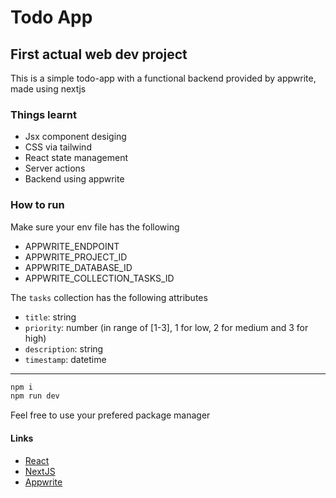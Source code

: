 
# Todo App

## First actual web dev project
This is a simple todo-app with a functional backend provided by appwrite, made using nextjs


### Things learnt
- Jsx component desiging
- CSS via tailwind
- React state management
- Server actions
- Backend using appwrite


### How to run
Make sure your env file has the following
- APPWRITE_ENDPOINT
- APPWRITE_PROJECT_ID
- APPWRITE_DATABASE_ID
- APPWRITE_COLLECTION_TASKS_ID


The `tasks` collection has the following attributes
- `title`: string
- `priority`: number (in range of [1-3], 1 for low, 2 for medium and 3 for high)
- `description`: string
- `timestamp`: datetime

---

```bash
npm i
npm run dev
```

Feel free to use your prefered package manager

#### Links
- [React](https://react.dev/)
- [NextJS](https://nextjs.org/)
- [Appwrite](https://appwrite.io/)
